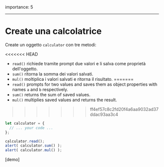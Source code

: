 importance: 5

---

# Create una calcolatrice

Create un oggetto `calculator` con tre metodi:

<<<<<<< HEAD
- `read()` richiede tramite prompt due valori e li salva come proprietà dell'oggetto.
- `sum()` ritorna la somma dei valori salvati.
- `mul()` moltiplica i valori salvati e ritorna il risultato.
=======
- `read()` prompts for two values and saves them as object properties with names `a` and `b` respectively.
- `sum()` returns the sum of saved values.
- `mul()` multiplies saved values and returns the result.
>>>>>>> ff4ef57c8c2fd20f4a6aa9032ad37ddac93aa3c4

```js
let calculator = {
  // ... your code ...
};

calculator.read();
alert( calculator.sum() );
alert( calculator.mul() );
```

[demo]
